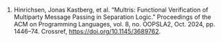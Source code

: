 
1. Hinrichsen, Jonas Kastberg, et al. “Multris: Functional Verification of Multiparty Message Passing in Separation Logic.” Proceedings of the ACM on Programming Languages, vol. 8, no. OOPSLA2, Oct. 2024, pp. 1446–74. Crossref, <https://doi.org/10.1145/3689762>.